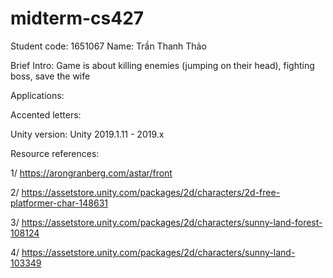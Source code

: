 # midterm-cs427
Student code: 1651067
Name: Trần Thanh Thảo

Brief Intro: Game is about killing enemies (jumping on their head), fighting boss, save the wife

Applications:

Accented letters:

Unity version: Unity 2019.1.11 - 2019.x

Resource references:
 
  1/ https://arongranberg.com/astar/front
  
  2/ https://assetstore.unity.com/packages/2d/characters/2d-free-platformer-char-148631
  
  3/ https://assetstore.unity.com/packages/2d/characters/sunny-land-forest-108124
  
  4/ https://assetstore.unity.com/packages/2d/characters/sunny-land-103349
